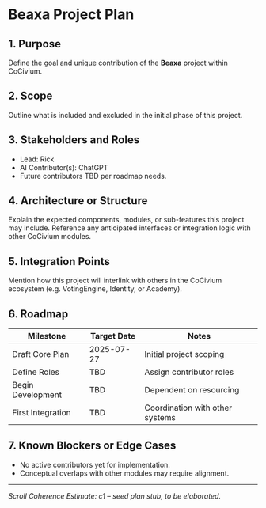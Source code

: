 <!-- Filename: beaxa_Project_Plan_c1_20250727.md -->

# Beaxa Project Plan

## 1. Purpose
Define the goal and unique contribution of the **Beaxa** project within CoCivium.

## 2. Scope
Outline what is included and excluded in the initial phase of this project.

## 3. Stakeholders and Roles
- Lead: Rick
- AI Contributor(s): ChatGPT
- Future contributors TBD per roadmap needs.

## 4. Architecture or Structure
Explain the expected components, modules, or sub-features this project may include. Reference any anticipated interfaces or integration logic with other CoCivium modules.

## 5. Integration Points
Mention how this project will interlink with others in the CoCivium ecosystem (e.g. VotingEngine, Identity, or Academy).

## 6. Roadmap
| Milestone           | Target Date  | Notes                            |
|---------------------|--------------|----------------------------------|
| Draft Core Plan     | 2025-07-27   | Initial project scoping          |
| Define Roles        | TBD          | Assign contributor roles         |
| Begin Development   | TBD          | Dependent on resourcing          |
| First Integration   | TBD          | Coordination with other systems  |

## 7. Known Blockers or Edge Cases
- No active contributors yet for implementation.
- Conceptual overlaps with other modules may require alignment.

---

_Scroll Coherence Estimate: c1 – seed plan stub, to be elaborated._

